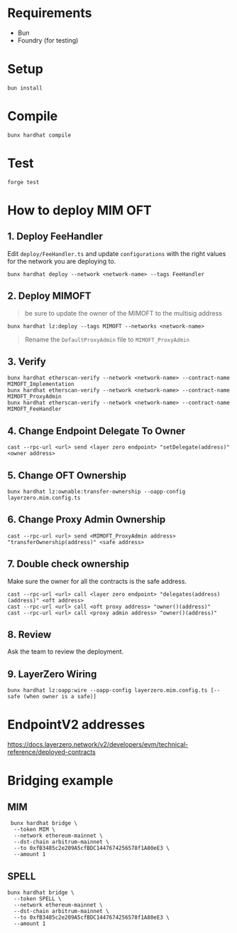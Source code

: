 # Requirements

- Bun
- Foundry (for testing)

# Setup

```
bun install
```

# Compile

```
bunx hardhat compile
```

# Test

```
forge test
```

# How to deploy MIM OFT

## 1. Deploy FeeHandler

Edit `deploy/FeeHandler.ts` and update `configurations` with the right values for the network you are deploying to.

```
bunx hardhat deploy --network <network-name> --tags FeeHandler
```

## 2. Deploy MIMOFT

> be sure to update the owner of the MIMOFT to the multisig address

```
bunx hardhat lz:deploy --tags MIMOFT --networks <network-name>
```

> Rename the `DefaultProxyAdmin` file to `MIMOFT_ProxyAdmin`

## 3. Verify

```
bunx hardhat etherscan-verify --network <network-name> --contract-name MIMOFT_Implementation
bunx hardhat etherscan-verify --network <network-name> --contract-name MIMOFT_ProxyAdmin
bunx hardhat etherscan-verify --network <network-name> --contract-name MIMOFT_FeeHandler
```

## 4. Change Endpoint Delegate To Owner
```
cast --rpc-url <url> send <layer zero endpoint> "setDelegate(address)" <owner address>
```

## 5. Change OFT Ownership

```
bunx hardhat lz:ownable:transfer-ownership --oapp-config layerzero.mim.config.ts
```

## 6. Change Proxy Admin Ownership
```
cast --rpc-url <url> send <MIMOFT_ProxyAdmin address> "transferOwnership(address)" <safe address>
```

## 7. Double check ownership

Make sure the owner for all the contracts is the safe address.

```
cast --rpc-url <url> call <layer zero endpoint> "delegates(address)(address)" <oft address>
cast --rpc-url <url> call <oft proxy address> "owner()(address)"
cast --rpc-url <url> call <proxy admin address> "owner()(address)"
```

## 8. Review

Ask the team to review the deployment.

## 9. LayerZero Wiring

```
bunx hardhat lz:oapp:wire --oapp-config layerzero.mim.config.ts [--safe (when owner is a safe)]
```

# EndpointV2 addresses

https://docs.layerzero.network/v2/developers/evm/technical-reference/deployed-contracts

# Bridging example

## MIM

```
 bunx hardhat bridge \
  --token MIM \
  --network ethereum-mainnet \
  --dst-chain arbitrum-mainnet \
  --to 0xfB3485c2e209A5cfBDC1447674256578f1A80eE3 \
  --amount 1
```

## SPELL

```
bunx hardhat bridge \
  --token SPELL \
  --network ethereum-mainnet \
  --dst-chain arbitrum-mainnet \
  --to 0xfB3485c2e209A5cfBDC1447674256578f1A80eE3 \
  --amount 1
```
